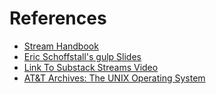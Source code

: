 # References
- [Stream Handbook](https://github.com/substack/stream-handbook "Stream Handbook on Github")
- [Eric Schoffstall's gulp Slides](http://slid.es/contra/gulp "Eric Schoffstall's gulp Slides")
- [Link To Substack Streams Video](http://www.youtube.com/watch?v=lQAV3bPOYHo "Video: AT&amp;T Archives: The UNIX Operating System")
- [AT&T Archives: The UNIX Operating System](http://youtu.be/tc4ROCJYbm0?t=5m32s "Video: AT&T Archives: The UNIX Operating System")